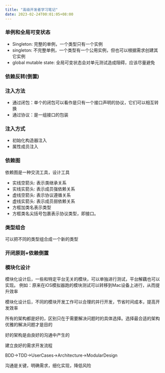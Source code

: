 ```yaml
---
title: "高级开发者学习笔记"
date: 2023-02-24T00:01:05+08:00
---
```


### 单例和全局可变状态

- Singleton: 完整的单例，一个类型只有一个实例
- singleton: 不完整单例，一个类型有一个公用实例，但也可以根据需求创建其它实例
- global mutable state: 全局可变状态会对单元测试造成阻碍，应该尽量避免

### 依赖反转(倒置)

### 注入方法

- 通过闭包：单个的闭包可以看作是只有一个接口声明的协议，它们可以相互转换
- 通过协议：是一组接口的包装

### 注入方式

- 初始化构造器注入
- 属性成员注入

### 依赖图

依赖图是一种交流工具，设计工具

- 实线空箭头: 表示类继承关系
- 实线实箭头: 表示成员强依赖关系
- 虚线空箭头: 表示协议遵循关系
- 虚线实箭头: 表示成员弱依赖关系
- 方框加类名表示类型
- 方框类名尖括号包裹表示协议类型，即接口。

### 类型组合

可以把不同的类型组合成一个新的类型

### 开闭原则+依赖倒置

### 模块化设计

模块化设计后，一些和特定平台无关的模块，可以单独进行测试，平台解藕也可以实现。
例如：原来在iOS模拟器跑的模块测试可以转移到Mac设备上进行，从而提升效率

模块化设计后，不同的模块开发工作可以合理的并行开发，节省时间成本，提高开发效率

所有的架构都是好的，区别只在于需要解决问题时的具体选择。选择最合适的架构优雅的解决问题才是目的

好的架构是由良好的沟通中产生的

建立良好的需求开发流程

BDD->TDD->UserCases->Architecture->ModularDesign

沟通是关键，明确需求，细化实现，降低风险


